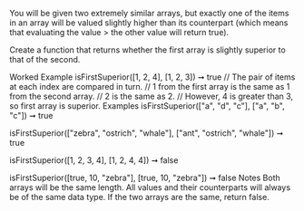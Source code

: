 You will be given two extremely similar arrays, but exactly one of the items in an array will be valued slightly higher than its counterpart (which means that evaluating the value > the other value will return true).

Create a function that returns whether the first array is slightly superior to that of the second.

Worked Example
isFirstSuperior([1, 2, 4], [1, 2, 3]) ➞ true
// The pair of items at each index are compared in turn.
// 1 from the first array is the same as 1 from the second array.
// 2 is the same as 2.
// However, 4 is greater than 3, so first array is superior.
Examples
isFirstSuperior(["a", "d", "c"], ["a", "b", "c"]) ➞ true

isFirstSuperior(["zebra", "ostrich", "whale"], ["ant", "ostrich", "whale"]) ➞ true

isFirstSuperior([1, 2, 3, 4], [1, 2, 4, 4]) ➞ false

isFirstSuperior([true, 10, "zebra"], [true, 10, "zebra"]) ➞ false
Notes
Both arrays will be the same length.
All values and their counterparts will always be of the same data type.
If the two arrays are the same, return false.